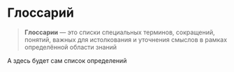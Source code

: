 # Глоссарий

> **Глоссарии** — это списки специальных терминов, сокращений, понятий, важных для истолкования и уточнения смыслов в рамках определённой области знаний

А здесь будет сам список определений
